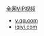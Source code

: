 
[全网VIP视频](https://java.sx/vip.php)
- [v.qq.com](https://v.qq.com/x/cover/myrwh1kug4kh1fj/a0021v7y7a8.html)
- [iqiyi.com](http://www.iqiyi.com/v_19rrho2bec.html)
